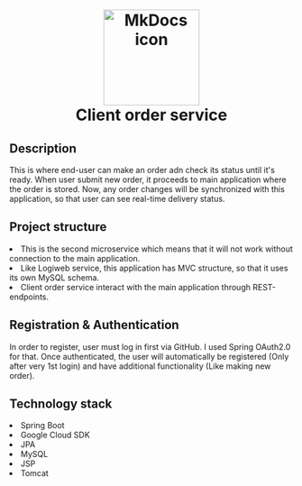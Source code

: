 <h1 align="center">
<img src="https://dwglogo.com/wp-content/uploads/2017/12/Spring_Framework_logo_01.png" alt="MkDocs icon" width="170">
<br>Client order service
</h1>

## Description
This is where end-user can make an order adn check its status until it's ready.
When user submit new order, it proceeds to main application where the order is stored.
Now, any order changes will be synchronized with this application, 
so that user can see real-time delivery status.
<!-- https://shields.io/ -->

## Project structure
<dl>
<li>This is the second microservice which means that it will not work without connection to the main application.</li>
<li>Like Logiweb service, this application has MVC structure, so that it uses its own MySQL schema.</li>
<li>Client order service interact with the main application through REST-endpoints.</li>
</dl>

## Registration & Authentication
In order to register, user must log in first via GitHub. I used Spring OAuth2.0 for that.
Once authenticated, the user will automatically be registered (Only after very 1st login)
and have additional functionality (Like making new order).


## Technology stack
<dl>
<li>Spring Boot</li>
<li>Google Cloud SDK</li>
<li>JPA</li>
<li>MySQL</li>
<li>JSP</li>
<li>Tomcat</li>
</dl>

